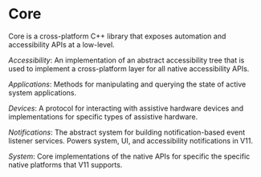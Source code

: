 # Core

Core is a cross-platform C++ library that exposes automation and
accessibility APIs at a low-level.

*Accessibility*: An implementation of an abstract accessibility tree that is
used to implement a cross-platform layer for all native accessibility APIs.

*Applications*: Methods for manipulating and querying the state of active
system applications.

*Devices*: A protocol for interacting with assistive hardware devices and
implementations for specific types of assistive hardware.

*Notifications*: The abstract system for building notification-based event
listener services. Powers system, UI, and accessibility notifications in V11.

*System*: Core implementations of the native APIs for specific the specific
native platforms that V11 supports.
